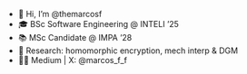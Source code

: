 - 👋 Hi, I’m @themarcosf
- 🎓 BSc Software Engineering @ INTELI ’25  
- 📚 MSc Candidate @ IMPA ’28  
- 🔐 Research: homomorphic encryption, mech interp & DGM
- ✍🏻 Medium | X: @marcos_f_f
